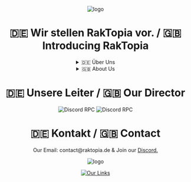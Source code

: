<p align="center">
  <img alt="logo" src="https://github.com/Raktopia/raktopia.de/assets/41999358/2f2c062e-aa4f-4dfc-a627-4c2c1737ca75" />
</p>

<div align="center">
  <h1>🇩🇪 Wir stellen RakTopia vor. / 🇬🇧 Introducing RakTopia</h1>
</div>

<div align="center">
<details>
<summary>🇩🇪 Über Uns </summary>
Wir sind RakTopia Ein Minecraft Server und freuen uns den Server euch vorstellen zu dürfen bei dem Server wird viel Arbeit reingeflossen.
  Wir wollen für euch coole Minigames Anbieten die es so auf servern selten gibt.
  Wir haben eine eigende Website wo man eventuell auch mal <a class="primary-btn" href="https://raktopia.de">Vorbei schauen</a> könnte.
  Wenn du uns helfen möchtest kannst du es tun denn wir suchen momentan noch Builder, Supporter, Mods und vielleicht auch Developer.
</details>
</div>

<div align="center">
<details>
<summary>🇬🇧 About Us </summary>
We are RakTopia A Minecraft Server and are happy to introduce the server to you. A lot of work goes into the server.
  We want to offer you cool minigames that are rarely found on servers.
  We have our own website where you might <a class="primary-btn" href="https://raktopia.de">have a look</a>.
  If you want to help us you can do it because we are currently looking for builders, supporters, mods and maybe developers.
</details>
</div>

<div align="center">
  <h1>🇩🇪 Unsere Leiter / 🇬🇧 Our Director</h1>
</div>

<p align="center">
<img alt="Discord RPC" src="https://camo.githubusercontent.com/1af9dbd6297166063610269fc0e0d0848fd54b800f83bc2ca8349bd56ffc6a1d/68747470733a2f2f6c616e796172642e636e7261642e6465762f6170692f343638313030383937383630343835313230" data-canonical-src="https://lanyard.cnrad.dev/api/468100897860485120" style="max-width: 100%;">

<img alt="Discord RPC" src="https://camo.githubusercontent.com/a9d38c67ad54a50cadca822c20889e7812e4d69584b8e52aee61b3e4c8c858ba/68747470733a2f2f6c616e796172642e636e7261642e6465762f6170692f383039343430313331313836353536393538" data-canonical-src="https://lanyard.cnrad.dev/api/809440131186556958" style="max-width: 100%;">
<p align="center">
  
<div align="center">
  <h1>🇩🇪 Kontakt / 🇬🇧 Contact</h1>
</div>


<div align="center">
  Our Email: contact@raktopia.de
& Join our <a class="primary-btn" href="https://dsc.gg/raktopia">Discord.</a>
</div>

<p align="center">
  <img alt="logo" src="https://github.com/Raktopia/raktopia.de/assets/90984212/83dfe56e-dcb7-4296-ad9c-30923b076980" />
<p align="center">

<div align="center">
  <a href="https://linktr.ee/raktopia" target="_blank" onmouseover="zoomIn(this)" onmouseout="zoomOut(this)">
    <img src="https://www.transparentpng.com/thumb/click-here-button/ABRPtf-click-here-button-photos.png" alt="Our Links">
  </a>
</div>







